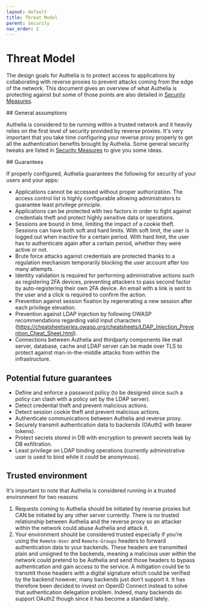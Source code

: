 ```yaml
---
layout: default
title: Threat Model
parent: Security
nav_order: 2
---
```



# Threat Model

The design goals for Authelia is to protect access to applications by collaborating with reverse proxies to prevent
attacks coming from the edge of the network. This document gives an overview of what Authelia is protecting against but some
of those points are also detailed in [Security Measures](./security/measures.md).


## General assumptions

Authelia is considered to be running within a trusted network and it heavily relies on the first level of security provided by reverse proxies. It's very important that you take time configuring your reverse proxy properly to get all the authentication benefits brought by Authelia.
Some general security tweaks are listed in [Security Measures](./security/measures.md) to give you some ideas.


## Guarantees

If properly configured, Authelia guarantees the following for security of your users and your apps:

* Applications cannot be accessed without proper authorization. The access control list is highly configurable allowing administrators to guarantee least privilege principle.
* Applications can be protected with two factors in order to fight against credentials theft and protect highly sensitive data or operations.
* Sessions are bound in time, limiting the impact of a cookie theft. Sessions can have both soft and hard limits. With soft limit, the user is logged out when inactive for a certain period. With hard limit, the user has to authenticate again after a certain period, whether they were active or not. 
* Brute force attacks against credentials are protected thanks to a regulation mechanism temporarily blocking the user account after too many attempts.
* Identity validation is required for performing administrative actions such as registering 2FA devices, preventing attackers to pass second factor by auto-registering their own 2FA device. An email with a link is sent to the user and a click is required to confirm the action.
* Prevention against session fixation by regenerating a new session after each privilege elevation.
* Prevention against LDAP injection by following OWASP recommendations regarding valid input characters (https://cheatsheetseries.owasp.org/cheatsheets/LDAP_Injection_Prevention_Cheat_Sheet.html).
* Connections between Authelia and thirdparty components like mail server, database, cache and LDAP server can be made over TLS to protect against man-in-the-middle attacks from within the infrastructure.


## Potential future guarantees

* Define and enforce a password policy (to be designed since such a policy can clash with a policy set by the LDAP server).
* Detect credential theft and prevent malicious actions.
* Detect session cookie theft and prevent malicious actions.
* Authenticate communications between Authelia and reverse proxy.
* Securely transmit authentication data to backends (OAuth2 with bearer tokens).
* Protect secrets stored in DB with encryption to prevent secrets leak by DB exfiltration.
* Least privilege on LDAP binding operations (currently administrative user is used to bind while it could be anonymous).


## Trusted environment

It's important to note that Authelia is considered running in a trusted environment for two reasons

1. Requests coming to Authelia should be initiated by reverse proxies but CAN be initiated by any other server currently. There is no trusted relationship between Authelia and the reverse proxy so an attacker within the network could abuse Authelia and attack it.
2. Your environment should be considered trusted especially if you're using the `Remote-User` and `Remote-Groups` headers to forward authentication data to your backends. These headers are transmitted plain and unsigned to the backends, meaning a malicious user within the network could pretend to be Authelia and send those headers to bypass authentication and gain access to the service. A mitigation could be to transmit those headers with a digital signature which could be verified by the backend however, many backends just don't support it. It has therefore been decided to invest on OpenID Connect instead to solve that authentication delegation problem. Indeed, many backends
do support OAuth2 though since it has become a standard lately.
